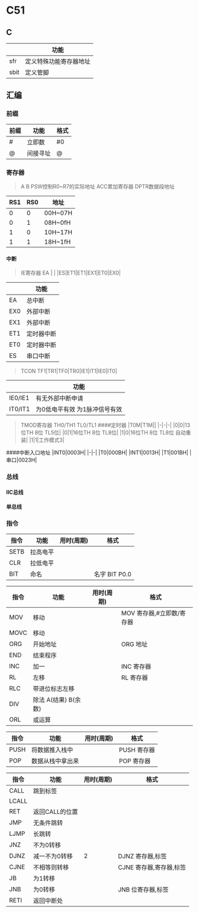 # C51

## C
||功能|
|-|-|
|sfr|定义特殊功能寄存器地址|
|sbit|定义管脚|


## 汇编
### 前缀
|前缀|功能|格式|
|--|--|--|
|\#|立即数|#0|
|@|间接寻址|@|
### 寄存器
>A B
>PSW控制R0~R7的实际地址
>ACC累加寄存器
>DPTR数据段地址

|RS1|RS0|地址|
|--|--|--|
|0|0|00H~07H|
|0|1|08H~0fH|
|1|0|10H~17H|
|1|1|18H~1fH|

#### 中断
> IE寄存器
>EA | | |ES|ET1|ET1|EX1|ET0|EX0| 

||功能|
|-|-|
|EA|总中断|
|EX0|外部中断|
|EX1|外部中断|
|ET1|定时器中断|
|ET0|定时器中断|
|ES|串口中断|

>TCON
TF1|TR1|TF0|TR0|IE1|IT1|IE0|IT0|

||功能|
|-|-|
|IE0/IE1|有无外部中断申请|
|IT0/IT1|为0低电平有效 为1脉冲信号有效|

>TMOD寄存器
TH0/TH1 TL0/TL1
####定时器
|T0M|T1M||
|-|-|-|
|0|0|13位TH 8位 TL5位|
|0|1|16位TH 8位 TL8位|
|1|0|16位TH 8位 TL8位 自动重装|
|1|1|工作模式3|

####中断入口地址
|INT0|0003H|
|-|-|
|T0|000BH|
|INT1|0013H|
|T1|001BH|
|串口|0023H|
### 总线
#### IIC总线
#### 单总线

### 指令

|指令|功能|用时(周期)|格式|
|--|--|--|--|
|SETB|拉高电平|||
|CLR|拉低电平|||
|BIT|命名||名字 BIT P0.0|

|指令|功能|用时(周期)|格式|
|--|--|--|--|
|MOV|移动||MOV 寄存器,#立即数/寄存器|
|MOVC|移动||
|ORG|开始地址||ORG 地址|
|END|结束程序|||
|INC|加一||INC 寄存器|
|RL|左移||RL 寄存器|
|RLC|带进位标志左移|
|DIV|除法 A(结果) B(余数)||||
|ORL|或运算|||


|指令|功能|用时(周期)|格式|
|--|--|--|--|
|PUSH|将数据推入栈中||PUSH 寄存器|
|POP|数据从栈中拿出来||POP 寄存器|

|指令|功能|用时(周期)|格式|
|--|--|--|--|
|CALL|跳到标签|||
|LCALL|||
|RET|返回CALL的位置|||
|JMP|无条件跳转||
|LJMP|长跳转||
|JNZ|不为0转移||
|DJNZ|减一不为0转移|2|DJNZ 寄存器,标签|
|CJNE|不相等则转移||CJNE 寄存器,寄存器,标签|
|JB|为1转移||
|JNB|为0转移||JNB 位寄存器,标签
|RETI|返回中断处|



